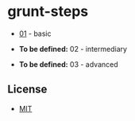 # grunt-steps

* [01](01) - basic

* **To be defined:** 02 - intermediary

* **To be defined:** 03 - advanced


## License

- [MIT](LICENSE)
